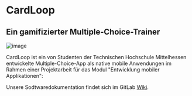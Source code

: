 # CardLoop
## Ein gamifizierter Multiple-Choice-Trainer


![image](https://git.thm.de/ema-ss20/mc-trainer-leichner/-/blob/master/mc-trainer/src/assets/img/logo-simple-ring.svg)


CardLoop ist ein von Studenten der Technischen Hochschule Mittelhessen entwickelte Multiple-Choice-App 
als native mobile Anwendungen im Rahmen einer Projektarbeit für das Modul "Entwicklung mobiler Applikationen":


Unsere Sodtwaredokumentation findet sich im GitLab [Wiki](https://git.thm.de/ema-ss20/mc-trainer-leichner/-/wikis/home).